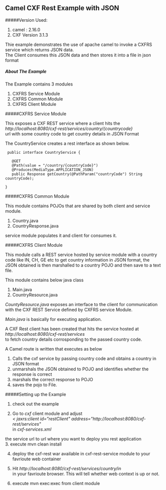 Camel CXF Rest Example with JSON
-----------------------------------------

#####Version Used:
1. camel : 2.16.0
2. CXF Version  3.1.3

Thie example demonstrates the use of apache camel to invoke a CXFRS service which returns JSON data.    
The Client consumes this JSON data and then stores it into a file in json format

##### About The Example

The Example contains 3 modules

1. CXFRS Service Module  
2. CXFRS Common Module
3. CXFRS Client Module  


#####CXFRS Service Module  
 		
This exposes a CXF REST service where a client hits the  
_http://localhost:8080/cxf-rest/services/country/{countrycode}_  
url with some country code to get country details in JSON Format
		
The CountryService creates a rest interface as shown below.  
	
     public interface CountryService {  
     
       @GET  			
       @Path(value = "/country/{countryCode}")
       @Produces(MediaType.APPLICATION_JSON)  
       public Response getCountry(@PathParam("countryCode") String countryCode);
     
    }  

#####CXFRS Common Module
		
This module contains POJOs that are shared by both client and service module.  

1. Country.java  
2. CountryResponse.java 
		
service module populates it and client for consumes it.  

			
#####CXFRS Client Module
		
This module calls a REST service hosted by service module with a country code like IN, CH, GE etc to get country information in JSON format, the JSON obtained is then marshalled to a country POJO and then save to a text file.
		
This module contains below java class  

1. Main.java
2. CountryResource.java
			
*CountyResource.java* exposes an interface to the client 	for communication with the CXF REST Service defined by CXFRS service Module.
		
*Main.java* is basically for executing application.
		
A CXF Rest client has been created that hits the service hosted at  
_http://localhost:8080/cxf-rest/services_  
to fetch country details corrosponding to the passed country code.
	    
A Camel route is written that executes as below

1. Calls the cxf service by passing country code and obtains a country in JSON format 
2. unmarshals the JSON obtained to POJO and identifies whether the response is correct
3. marshals the correct response to POJO
4. saves the pojo to File.

#####Setting up the Example

1. check out the example

2. Go to *cxf* client module and adjust  
_< jaxrs:client id="restClient" address="http://localhost:8080/cxf-rest/services"_   
in _cxf-services.xml_
		
  the service url to url where you want to deploy you rest application		  
3.   execute 
			mvn clean install
			
4.  deploy the cxf-rest war available in cxf-rest-service module to  your favrioute web container
5.  Hit 
_http://localhost:8080/cxf-rest/services/country/in_  
in your favrioute browser.
		  This will tell whether web context is up or not.
		  
6.  execute mvn exec:exec from client module
		
